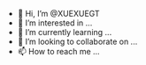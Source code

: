 - 👋 Hi, I’m @XUEXUEGT
- 👀 I’m interested in ...
- 🌱 I’m currently learning ...
- 💞️ I’m looking to collaborate on ...
- 📫 How to reach me ...

<!---
XUEXUEGT/XUEXUEGT is a ✨ special ✨ repository because its `README.md` (this file) appears on your GitHub profile.
You can click the Preview link to take a look at your changes.
--->
